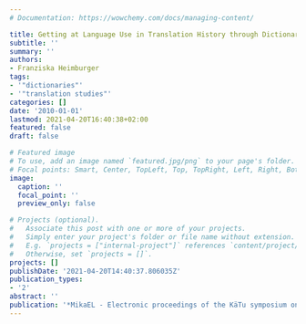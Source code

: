```yaml
---
# Documentation: https://wowchemy.com/docs/managing-content/

title: Getting at Language Use in Translation History through Dictionaries Produced for Interpreters
subtitle: ''
summary: ''
authors:
- Franziska Heimburger
tags:
- '"dictionaries"'
- '"translation studies"'
categories: []
date: '2010-01-01'
lastmod: 2021-04-20T16:40:38+02:00
featured: false
draft: false

# Featured image
# To use, add an image named `featured.jpg/png` to your page's folder.
# Focal points: Smart, Center, TopLeft, Top, TopRight, Left, Right, BottomLeft, Bottom, BottomRight.
image:
  caption: ''
  focal_point: ''
  preview_only: false

# Projects (optional).
#   Associate this post with one or more of your projects.
#   Simply enter your project's folder or file name without extension.
#   E.g. `projects = ["internal-project"]` references `content/project/deep-learning/index.md`.
#   Otherwise, set `projects = []`.
projects: []
publishDate: '2021-04-20T14:40:37.806035Z'
publication_types:
- '2'
abstract: ''
publication: '*MikaEL - Electronic proceedings of the KäTu symposium on translation and interpreting studies*'
---
```


